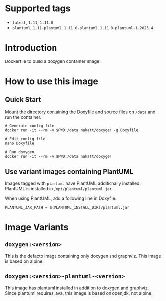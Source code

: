 # Supported tags

* `latest`, `1.11`, `1.11.0`
* `plantuml`, `1.11-plantuml`, `1.11.0-plantuml`, `1.11.0-plantuml-1.2025.4`

# Introduction

Dockerfile to build a doxygen container image.

# How to use this image

## Quick Start

Mount the directory containing the Doxyfile and source files on `/data` and run the container.

```
# Generate config file
docker run -it --rm -v $PWD:/data nakatt/doxygen -g Doxyfile

# Edit config file
nano Doxyfile

# Run doxygen
docker run -it --rm -v $PWD:/data nakatt/doxygen
```

## Use variant images containing PlantUML

Images tagged with `plantuml` have PlantUML additionally installed. PlantUML is installed in `/opt/plantuml/plantuml.jar`.

When using PlantUML, add a following line in Doxyfile.

```
PLANTUML_JAR_PATH = $(PLANTUML_INSTALL_DIR)/plantuml.jar
```

# Image Variants

## `doxygen:<version>`

This is the defacto image containing only doxygen and graphviz. This image is based on alpine.

## `doxygen:<version>-plantuml-<version>`

This image has plantuml installed in addition to doxygen and graphviz. Since plantuml requires java, this image is based on openjdk, not alpine.

